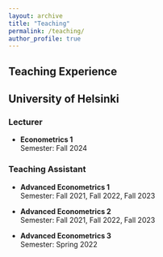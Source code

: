 ```yaml
---
layout: archive
title: "Teaching"
permalink: /teaching/
author_profile: true
---
```




## Teaching Experience

## University of Helsinki

### Lecturer
- **Econometrics 1**  
  Semester: Fall 2024  

### Teaching Assistant
- **Advanced Econometrics 1**  
  Semester: Fall 2021, Fall 2022, Fall 2023  
  

- **Advanced Econometrics 2**  
  Semester: Fall 2021, Fall 2022, Fall 2023
  

- **Advanced Econometrics 3**  
  Semester: Spring 2022  
 


